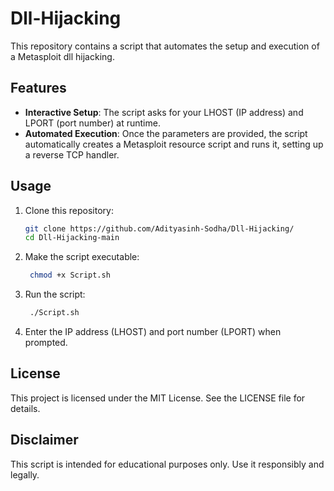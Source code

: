# Dll-Hijacking
This repository contains a script that automates the setup and execution of a Metasploit dll hijacking.
## Features
- **Interactive Setup**: The script asks for your LHOST (IP address) and LPORT (port number) at runtime.
- **Automated Execution**: Once the parameters are provided, the script automatically creates a Metasploit resource script and runs it, setting up a reverse TCP handler.

## Usage

1. Clone this repository:
   ```bash
   git clone https://github.com/Adityasinh-Sodha/Dll-Hijacking/
   cd Dll-Hijacking-main
   ```
2. Make the script executable:
   ```bash
    chmod +x Script.sh
   ```
3. Run the script:
   ```bash
    ./Script.sh
   ```
4. Enter the IP address (LHOST) and port number (LPORT) when prompted.

## License
This project is licensed under the MIT License. See the LICENSE file for details.
## Disclaimer
This script is intended for educational purposes only. Use it responsibly and legally.
   
